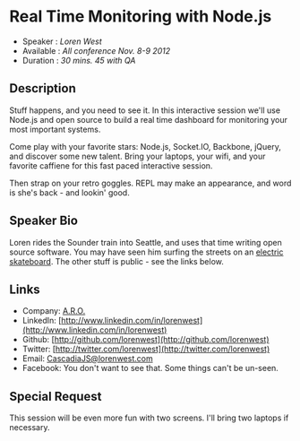 Real Time Monitoring with Node.js
=================================

* Speaker   : *Loren West*
* Available : *All conference Nov. 8-9 2012*
* Duration  : *30 mins.  45 with QA*

Description
-----------

Stuff happens, and you need to see it.  In this interactive session we'll use
Node.js and open source to build a real time dashboard for monitoring your most
important systems.

Come play with your favorite stars: Node.js, Socket.IO, Backbone, jQuery, and
discover some new talent. Bring your laptops, your wifi, and your favorite
caffiene for this fast paced interactive session.

Then strap on your retro goggles. REPL may make an appearance, and word is she's
back - and lookin' good.

Speaker Bio
-----------

Loren rides the Sounder train into Seattle, and uses that time writing open source
software.  You may have seen him surfing the streets on an [electric skateboard](http://xkcd.com/139/).
The other stuff is public - see the links below.

Links
-----

* Company: [A.R.O.](http://aro.com)
* LinkedIn: [http://www.linkedin.com/in/lorenwest](http://www.linkedin.com/in/lorenwest)
* Github: [http://github.com/lorenwest](http://github.com/lorenwest)
* Twitter: [http://twitter.com/lorenwest](http://twitter.com/lorenwest)
* Email: [CascadiaJS@lorenwest.com](mailto:cascadiajs@lorenwest.com)
* Facebook: You don't want to see that. Some things can't be un-seen.

Special Request
---------------
This session will be even more fun with two screens.  I'll bring two laptops if necessary.

